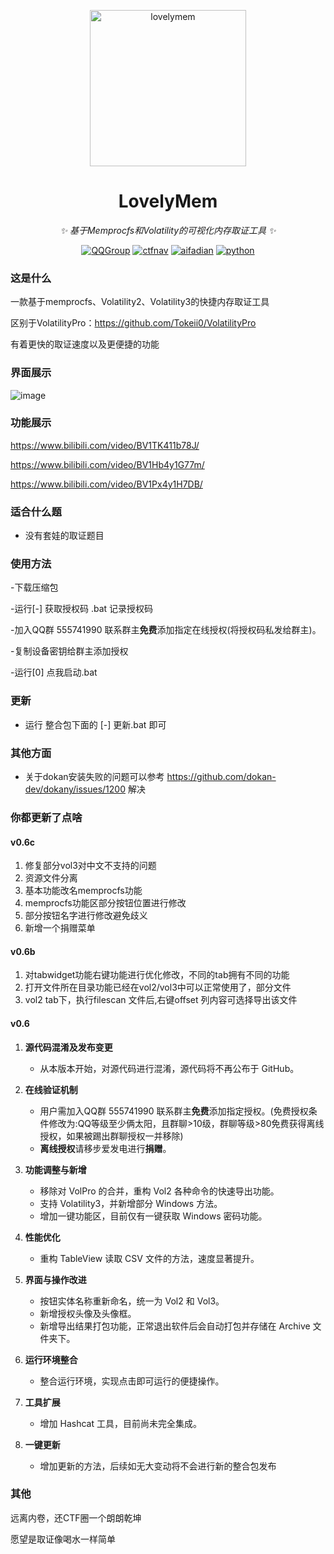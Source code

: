 <!-- markdownlint-disable MD033 MD041 -->
<p align="center">
  <a href="https://ctf.mzy0.com"><img src="https://github.com/Tokeii0/LovelyMem/blob/main/res/logo.png" width="250" height="250" alt="lovelymem"></a>
</p>
<div align="center">

# LovelyMem

<!-- prettier-ignore-start -->
<!-- markdownlint-disable-next-line MD036 -->
_✨ 基于*Memprocfs*和*Volatility*的可视化内存取证工具 ✨_
<!-- prettier-ignore-end -->
<a href="https://jq.qq.com/?_wv=1027&k=DzOtbzU4"><img src="https://img.shields.io/badge/QQ%E7%BE%A4-555741990-orange?style=flat-square" alt="QQGroup"></a>
  <a href="http://ctf.dog"><img src="https://img.shields.io/badge/CTF%E5%AF%BC%E8%88%AA%E7%AB%99-ctf.dog-5492ff?style=flat-square" alt="ctfnav"></a>
  <a href="https://afdian.net/@Tokeii"><img src="https://img.shields.io/badge/爱发电-afdian.net-66ccff?style=flat-square" alt="aifadian"></a>
  <a href=".."><img src="https://img.shields.io/badge/Python%20-%203.10.11-def1f2?style=flat-square" alt="python"></a>
</div>

### 这是什么
一款基于memprocfs、Volatility2、Volatility3的快捷内存取证工具

区别于VolatilityPro：https://github.com/Tokeii0/VolatilityPro

有着更快的取证速度以及更便捷的功能
### 界面展示

![image](https://github.com/Tokeii0/LovelyMem/assets/111427585/51593041-9c91-441a-acfe-fca04a748434)

### 功能展示
https://www.bilibili.com/video/BV1TK411b78J/

https://www.bilibili.com/video/BV1Hb4y1G77m/

https://www.bilibili.com/video/BV1Px4y1H7DB/
### 适合什么题
  - 没有套娃的取证题目
    
### 使用方法
  -下载压缩包

  -运行[-] 获取授权码 .bat 记录授权码
  
  -加入QQ群 555741990 联系群主**免费**添加指定在线授权(将授权码私发给群主)。
  
  -复制设备密钥给群主添加授权
  
  -运行[0] 点我启动.bat
### 更新
  - 运行 整合包下面的 [-] 更新.bat 即可
### 其他方面
  - 关于dokan安装失败的问题可以参考 https://github.com/dokan-dev/dokany/issues/1200 解决
  
### 你都更新了点啥
#### v0.6c
  1. 修复部分vol3对中文不支持的问题
  2. 资源文件分离
  3. 基本功能改名memprocfs功能
  4. memprocfs功能区部分按钮位置进行修改
  5. 部分按钮名字进行修改避免歧义
  6. 新增一个捐赠菜单
#### v0.6b
  1. 对tabwidget功能右键功能进行优化修改，不同的tab拥有不同的功能
  2. 打开文件所在目录功能已经在vol2/vol3中可以正常使用了，部分文件
  3. vol2 tab下，执行filescan 文件后,右键offset 列内容可选择导出该文件
#### v0.6

1. **源代码混淆及发布变更**
    
    - 从本版本开始，对源代码进行混淆，源代码将不再公布于 GitHub。
2. **在线验证机制**
    
    - 用户需加入QQ群 555741990 联系群主**免费**添加指定授权。(免费授权条件修改为:QQ等级至少俩太阳，且群聊>10级，群聊等级>80免费获得离线授权，如果被踢出群聊授权一并移除)
    - **离线授权**请移步爱发电进行**捐赠**。
3. **功能调整与新增**

    - 移除对 VolPro 的合并，重构 Vol2 各种命令的快速导出功能。
    - 支持 Volatility3，并新增部分 Windows 方法。
    - 增加一键功能区，目前仅有一键获取 Windows 密码功能。
4. **性能优化**
    
    - 重构 TableView 读取 CSV 文件的方法，速度显著提升。
5. **界面与操作改进**
    
    - 按钮实体名称重新命名，统一为 Vol2 和 Vol3。
    - 新增授权头像及头像框。
    - 新增导出结果打包功能，正常退出软件后会自动打包并存储在 Archive 文件夹下。
6. **运行环境整合**
    
    - 整合运行环境，实现点击即可运行的便捷操作。
7. **工具扩展**
    
    - 增加 Hashcat 工具，目前尚未完全集成。
8. **一键更新**

    - 增加更新的方法，后续如无大变动将不会进行新的整合包发布
  

### 其他
远离内卷，还CTF圈一个朗朗乾坤

愿望是取证像喝水一样简单

